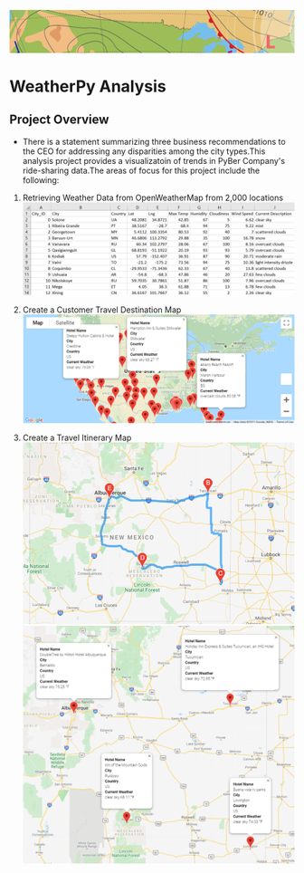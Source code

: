 ![weather_banner](Resources/weather_banner.png)
# WeatherPy Analysis

## Project Overview
- There is a statement summarizing three business recommendations to the CEO for addressing any disparities among the city types.This analysis project provides a visualizatoin of trends in PyBer Company's ride-sharing data.The areas of focus for this project include the following:

1) Retrieving Weather Data from OpenWeatherMap from 2,000 locations
![weather_data_](Weather_Database/weather_data.png)

2) Create a Customer Travel Destination Map
![WeatherPy_vacation_map](Vacation_Search/WeatherPy_vacation_map.png)

3) Create a Travel Itinerary Map
![WeatherPy_travel_map](Vacation_Itinerary/WeatherPy_travel_map.png)
![WeatherPy_travel_map_markers](Vacation_Itinerary/WeatherPy_travel_map_markers.png)
